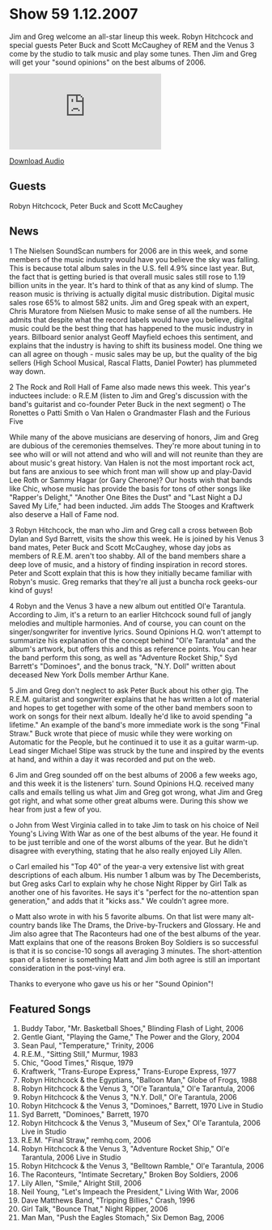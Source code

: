 # Show 59 1.12.2007
Jim and Greg welcome an all-star lineup this week. Robyn Hitchcock and special guests Peter Buck and Scott McCaughey of REM and the Venus 3 come by the studio to talk music and play some tunes. Then Jim and Greg will get your "sound opinions" on the best albums of 2006.

![main image](http://www.soundopinions.org/images/hitchcock/x.php)

[Download Audio](http://audio.soundopinions.org/streams/2007/01/so_20070113.m3u)

## Guests
Robyn Hitchcock, Peter Buck and Scott McCaughey

## News
1 The Nielsen SoundScan numbers for 2006 are in this week, and some members of the music industry would have you believe the sky was falling. This is because total album sales in the U.S. fell 4.9% since last year. But, the fact that is getting buried is that overall music sales still rose to 1.19 billion units in the year. It's hard to think of that as any kind of slump. The reason music is thriving is actually digital music distribution. Digital music sales rose 65% to almost 582 units. Jim and Greg speak with an expert, Chris Muratore from Nielsen Music to make sense of all the numbers. He admits that despite what the record labels would have you believe, digital music could be the best thing that has happened to the music industry in years. Billboard senior analyst Geoff Mayfield echoes this sentiment, and explains that the industry is having to shift its business model. One thing we can all agree on though - music sales may be up, but the quality of the big sellers (High School Musical, Rascal Flatts, Daniel Powter) has plummeted way down.

2 The Rock and Roll Hall of Fame also made news this week. This year's inductees include:
o R.E.M (listen to Jim and Greg's discussion with the band's guitarist and co-founder Peter Buck in the next segment) 
o The Ronettes
o Patti Smith 
o Van Halen
o Grandmaster Flash and the Furious Five 

While many of the above musicians are deserving of honors, Jim and Greg are dubious of the ceremonies themselves. They're more about tuning in to see who will or will not attend and who will and will not reunite than they are about music's great history. Van Halen is not the most important rock act, but fans are anxious to see which front man will show up and play-David Lee Roth or Sammy Hagar (or Gary Cherone)? Our hosts wish that bands like Chic, whose music has provide the basis for tons of other songs like "Rapper's Delight," "Another One Bites the Dust" and "Last Night a DJ Saved My Life," had been inducted. Jim adds The Stooges and Kraftwerk also deserve a Hall of Fame nod.

3 Robyn Hitchcock, the man who Jim and Greg call a cross between Bob Dylan and Syd Barrett, visits the show this week. He is joined by his Venus 3 band mates, Peter Buck and Scott McCaughey, whose day jobs as members of R.E.M. aren't too shabby. All of the band members share a deep love of music, and a history of finding inspiration in record stores. Peter and Scott explain that this is how they initially became familiar with Robyn's music. Greg remarks that they're all just a buncha rock geeks-our kind of guys!

4 Robyn and the Venus 3 have a new album out entitled Ol'e Tarantula. According to Jim, it's a return to an earlier Hitchcock sound full of jangly melodies and multiple harmonies. And of course, you can count on the singer/songwriter for inventive lyrics. Sound Opinions H.Q. won't attempt to summarize his explanation of the concept behind "Ol'e Tarantula" and the album's artwork, but offers this and this as reference points. You can hear the band perform this song, as well as "Adventure Rocket Ship," Syd Barrett's "Dominoes", and the bonus track, "N.Y. Doll" written about deceased New York Dolls member Arthur Kane.

5 Jim and Greg don't neglect to ask Peter Buck about his other gig. The R.E.M. guitarist and songwriter explains that he has written a lot of material and hopes to get together with some of the other band members soon to work on songs for their next album. Ideally he'd like to avoid spending "a lifetime." An example of the band's more immediate work is the song "Final Straw." Buck wrote that piece of music while they were working on Automatic for the People, but he continued it to use it as a guitar warm-up. Lead singer Michael Stipe was struck by the tune and inspired by the events at hand, and within a day it was recorded and put on the web.

6 Jim and Greg sounded off on the best albums of 2006 a few weeks ago, and this week it is the listeners' turn. Sound Opinions H.Q. received many calls and emails telling us what Jim and Greg got wrong, what Jim and Greg got right, and what some other great albums were. During this show we hear from just a few of you.

o John from West Virginia called in to take Jim to task on his choice of Neil Young's Living With War as one of the best albums of the year. He found it to be just terrible and one of the worst albums of the year. But he didn't disagree with everything, stating that he also really enjoyed Lily Allen.

o Carl emailed his "Top 40" of the year-a very extensive list with great descriptions of each album. His number 1 album was by The Decemberists, but Greg asks Carl to explain why he chose Night Ripper by Girl Talk as another one of his favorites. He says it's "perfect for the no-attention span generation," and adds that it "kicks ass." We couldn't agree more.

o Matt also wrote in with his 5 favorite albums. On that list were many alt-country bands like The Drams, the Drive-by-Truckers and Glossary. He and Jim also agree that The Raconteurs had one of the best albums of the year. Matt explains that one of the reasons Broken Boy Soldiers is so successful is that it is so concise-10 songs all averaging 3 minutes. The short-attention span of a listener is something Matt and Jim both agree is still an important consideration in the post-vinyl era.

Thanks to everyone who gave us his or her "Sound Opinion"!

## Featured Songs
1. Buddy Tabor, "Mr. Basketball Shoes," Blinding Flash of Light, 2006
2. Gentle Giant, "Playing the Game," The Power and the Glory, 2004
3. Sean Paul, "Temperature," Trinity, 2006
4. R.E.M., "Sitting Still," Murmur, 1983
5. Chic, "Good Times," Risque, 1979
6. Kraftwerk, "Trans-Europe Express," Trans-Europe Express, 1977
7. Robyn Hitchcock & the Egyptians, "Balloon Man," Globe of Frogs, 1988
8. Robyn Hitchcock & the Venus 3, "Ol'e Tarantula," Ol'e Tarantula, 2006
9. Robyn Hitchcock & the Venus 3, "N.Y. Doll," Ol'e Tarantula, 2006
10. Robyn Hitchcock & the Venus 3, "Dominoes," Barrett, 1970 Live in Studio
11. Syd Barrett, "Dominoes," Barrett, 1970
12. Robyn Hitchcock & the Venus 3, "Museum of Sex," Ol'e Tarantula, 2006 Live in Studio
13. R.E.M. "Final Straw," remhq.com, 2006
14. Robyn Hitchcock & the Venus 3, "Adventure Rocket Ship," Ol'e Tarantula, 2006 Live in Studio
15. Robyn Hitchcock & the Venus 3, "Belltown Ramble," Ol'e Tarantula, 2006
16. The Raconteurs, "Intimate Secretary," Broken Boy Soldiers, 2006
17. Lily Allen, "Smile," Alright Still, 2006
18. Neil Young, "Let's Impeach the President," Living With War, 2006
19. Dave Matthews Band, "Tripping Billies," Crash, 1996
20. Girl Talk, "Bounce That," Night Ripper, 2006
21. Man Man, "Push the Eagles Stomach," Six Demon Bag, 2006
